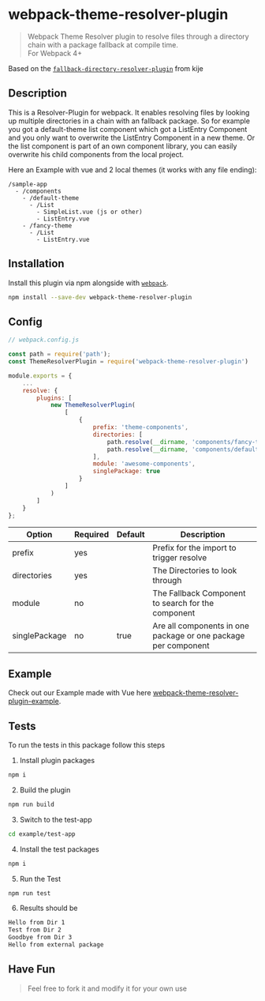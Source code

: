 # webpack-theme-resolver-plugin
>Webpack Theme Resolver plugin to resolve files through a directory chain with a package fallback at compile time.  
For Webpack 4+

Based on the [`fallback-directory-resolver-plugin`](https://github.com/kije/webpack-fallback-directory-resolver-plugin) from kije

## Description
This is a Resolver-Plugin for webpack. It enables resolving files by looking up multiple directories in a chain with an fallback package. So for example you got a default-theme list component which got a ListEntry Component and you only want to overwrite the ListEntry Component in a new theme. Or the list component is part of an own component library, you can easily overwrite his child components from the local project.

Here an Example with vue and 2 local themes (it works with any file ending):

```
/sample-app
  - /components
    - /default-theme
      - /List
        - SimpleList.vue (js or other)
        - ListEntry.vue
    - /fancy-theme
      - /List
        - ListEntry.vue
```


## Installation
Install this plugin via npm alongside with [`webpack`](https://www.npmjs.com/package/webpack).
```bash
npm install --save-dev webpack-theme-resolver-plugin
```

## Config
```js
// webpack.config.js

const path = require('path');
const ThemeResolverPlugin = require('webpack-theme-resolver-plugin')

module.exports = {
    ...
    resolve: {
        plugins: [
            new ThemeResolverPlugin(
                [
                    {
                        prefix: 'theme-components',
                        directories: [
                            path.resolve(__dirname, 'components/fancy-theme'),
                            path.resolve(__dirname, 'components/default-theme'),
                        ],
                        module: 'awesome-components',
                        singlePackage: true
                    }
                ]
            )
        ]
    }
};
```


| Option        | Required | Default | Description  |
| ------------- |:-------- |:------- | ------------ |
| prefix        |   yes    |         | Prefix for the import to trigger resolve |
| directories   |   yes    |         | The Directories to look through |
| module        |    no    |         | The Fallback Component to search for the component |
| singlePackage |    no    |  true   | Are all components in one package or one package per component |

## Example
Check out our Example made with Vue here [webpack-theme-resolver-plugin-example](https://github.com/russmediadigital/webpack-theme-resolver-plugin-example).

## Tests
To run the tests in this package follow this steps

1. Install plugin packages
```bash
npm i
```
2. Build the plugin
```bash
npm run build
```
3. Switch to the test-app
```bash
cd example/test-app
```
4. Install the test packages
```bash
npm i
```
5. Run the Test
```bash
npm run test
```

6. Results should be
```bash
Hello from Dir 1
Test from Dir 2
Goodbye from Dir 3
Hello from external package
```


## Have Fun
> Feel free to fork it and modify it for your own use